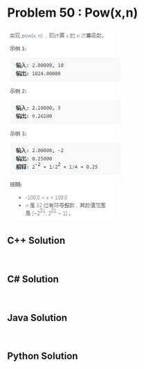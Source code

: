 
# Problem 50 : Pow(x,n)

<img src="https://github.com/Peefy/PeefyLeetCode/blob/master/doc/1-100/50.Pow(x,n)/problem.png"/>

## C++ Solution

```c++



```

## C# Solution

```csharp



```

## Java Solution

```java



```

## Python Solution

```python



```


